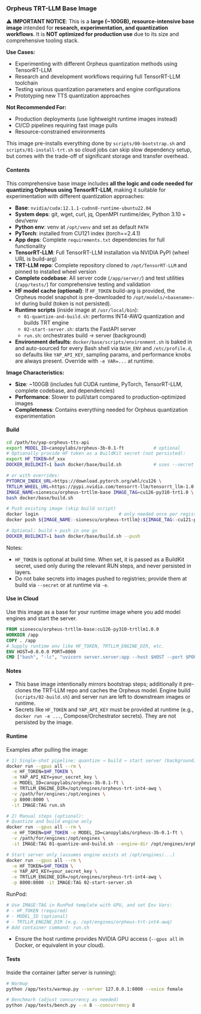 ### Orpheus TRT-LLM Base Image

⚠️ **IMPORTANT NOTICE**: This is a **large (~100GB), resource-intensive base image** intended for **research, experimentation, and quantization workflows**. It is **NOT optimized for production use** due to its size and comprehensive tooling stack.

**Use Cases:**
- Experimenting with different Orpheus quantization methods using TensorRT-LLM
- Research and development workflows requiring full TensorRT-LLM toolchain
- Testing various quantization parameters and engine configurations
- Prototyping new TTS quantization approaches

**Not Recommended For:**
- Production deployments (use lightweight runtime images instead)
- CI/CD pipelines requiring fast image pulls
- Resource-constrained environments

This image pre-installs everything done by `scripts/00-bootstrap.sh` and `scripts/01-install-trt.sh` so cloud jobs can skip slow dependency setup, but comes with the trade-off of significant storage and transfer overhead.

#### Contents

This comprehensive base image includes **all the logic and code needed for quantizing Orpheus using TensorRT-LLM**, making it suitable for experimentation with different quantization approaches:

- **Base**: `nvidia/cuda:12.1.1-cudnn8-runtime-ubuntu22.04`
- **System deps**: git, wget, curl, jq, OpenMPI runtime/dev, Python 3.10 + dev/venv
- **Python env**: venv at `/opt/venv` and set as default `PATH`
- **PyTorch**: installed from CU121 index (torch==2.4.1)
- **App deps**: Complete `requirements.txt` dependencies for full functionality
- **TensorRT-LLM**: Full TensorRT-LLM installation via NVIDIA PyPI (wheel URL is build-arg)
- **TRT-LLM repo**: Complete repository cloned to `/opt/TensorRT-LLM` and pinned to installed wheel version
- **Complete codebase**: All server code (`/app/server/`) and test utilities (`/app/tests/`) for comprehensive testing and validation
- **HF model cache (optional)**: If `HF_TOKEN` build-arg is provided, the Orpheus model snapshot is pre-downloaded to `/opt/models/<basename>-hf` during build (token is not persisted).
- **Runtime scripts** (inside image at `/usr/local/bin`):
  - `01-quantize-and-build.sh`: performs INT4-AWQ quantization and builds TRT engine
  - `02-start-server.sh`: starts the FastAPI server
  - `run.sh`: orchestrates build → server (background)
- **Environment defaults**: `docker/base/scripts/environment.sh` is baked in and auto-sourced for every Bash shell via `BASH_ENV` and `/etc/profile.d`, so defaults like `YAP_API_KEY`, sampling params, and performance knobs are always present. Override with `-e VAR=...` at runtime.

**Image Characteristics:**
- **Size**: ~100GB (includes full CUDA runtime, PyTorch, TensorRT-LLM, complete codebase, and dependencies)
- **Performance**: Slower to pull/start compared to production-optimized images
- **Completeness**: Contains everything needed for Orpheus quantization experimentation

#### Build
```bash
cd /path/to/yap-orpheus-tts-api
export MODEL_ID=canopylabs/orpheus-3b-0.1-ft           # optional
# Optionally provide HF token as a BuildKit secret (not persisted):
export HF_TOKEN=hf_xxx
DOCKER_BUILDKIT=1 bash docker/base/build.sh            # uses --secret id=HF_TOKEN,env=HF_TOKEN when set

# or with overrides:
PYTORCH_INDEX_URL=https://download.pytorch.org/whl/cu126 \
TRTLLM_WHEEL_URL=https://pypi.nvidia.com/tensorrt-llm/tensorrt_llm-1.0.0-cp310-cp310-linux_x86_64.whl \
IMAGE_NAME=sionescu/orpheus-trtllm-base IMAGE_TAG=cu126-py310-trt1.0 \
bash docker/base/build.sh

# Push existing image (skip build script)
docker login                              # only needed once per registry
docker push ${IMAGE_NAME:-sionescu/orpheus-trtllm}:${IMAGE_TAG:-cu121-py310}

# Optional: build + push in one go  
DOCKER_BUILDKIT=1 bash docker/base/build.sh --push
```

Notes:
- `HF_TOKEN` is optional at build time. When set, it is passed as a BuildKit secret, used only during the relevant RUN steps, and never persisted in layers.
- Do not bake secrets into images pushed to registries; provide them at build via `--secret` or at runtime via `-e`.

#### Use in Cloud
Use this image as a base for your runtime image where you add model engines and start the server.
```Dockerfile
FROM sionescu/orpheus-trtllm-base:cu126-py310-trtllm1.0.0
WORKDIR /app
COPY . /app
# Supply runtime env like HF_TOKEN, TRTLLM_ENGINE_DIR, etc.
ENV HOST=0.0.0.0 PORT=8000
CMD ["bash", "-lc", "uvicorn server.server:app --host $HOST --port $PORT --timeout-keep-alive 75 --log-level info"]
```

#### Notes
- This base image intentionally mirrors bootstrap steps; additionally it pre-clones the TRT-LLM repo and caches the Orpheus model. Engine build (`scripts/02-build.sh`) and server run are left to downstream images or runtime.
 - Secrets like `HF_TOKEN` and `YAP_API_KEY` must be provided at runtime (e.g., `docker run -e ...`, Compose/Orchestrator secrets). They are not persisted by the image.

#### Runtime
Examples after pulling the image:
```bash
# 1) Single-shot pipeline: quantize → build → start server (background)
docker run --gpus all --rm \
  -e HF_TOKEN=$HF_TOKEN \
  -e YAP_API_KEY=your_secret_key \
  -e MODEL_ID=canopylabs/orpheus-3b-0.1-ft \
  -e TRTLLM_ENGINE_DIR=/opt/engines/orpheus-trt-int4-awq \
  -v /path/for/engines:/opt/engines \
  -p 8000:8000 \
  -it IMAGE:TAG run.sh

# 2) Manual steps (optional):
# Quantize and build engine only
docker run --gpus all --rm \
  -e HF_TOKEN=$HF_TOKEN -e MODEL_ID=canopylabs/orpheus-3b-0.1-ft \
  -v /path/for/engines:/opt/engines \
  -it IMAGE:TAG 01-quantize-and-build.sh --engine-dir /opt/engines/orpheus-trt-int4-awq

# Start server only (assumes engine exists at /opt/engines/...)
docker run --gpus all --rm \
  -e HF_TOKEN=$HF_TOKEN \
  -e YAP_API_KEY=your_secret_key \
  -e TRTLLM_ENGINE_DIR=/opt/engines/orpheus-trt-int4-awq \
  -p 8000:8000 -it IMAGE:TAG 02-start-server.sh
```

RunPod:
```bash
# Use IMAGE:TAG in RunPod template with GPU, and set Env Vars:
# - HF_TOKEN (required)
# - MODEL_ID (optional)
# - TRTLLM_ENGINE_DIR (e.g. /opt/engines/orpheus-trt-int4-awq)
# Add container command: run.sh
```
- Ensure the host runtime provides NVIDIA GPU access (`--gpus all` in Docker, or equivalent in your cloud).
#### Tests
Inside the container (after server is running):
```bash
# Warmup
python /app/tests/warmup.py --server 127.0.0.1:8000 --voice female

# Benchmark (adjust concurrency as needed)
python /app/tests/bench.py --n 8 --concurrency 8
```
